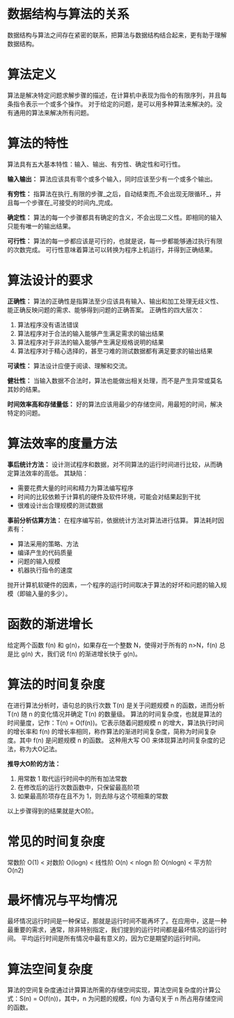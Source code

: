 # 数据结构与算法的关系
数据结构与算法之间存在紧密的联系，把算法与数据结构结合起来，更有助于理解数据结构。

# 算法定义
算法是解决特定问题求解步骤的描述，在计算机中表现为指令的有限序列，并且每条指令表示一个或多个操作。
对于给定的问题，是可以用多种算法来解决的。没有通用的算法来解决所有问题。

# 算法的特性
算法具有五大基本特性：输入、输出、有穷性、确定性和可行性。

**输入输出：**
算法应该具有零个或多个输入，同时应该至少有一个或多个输出。

**有穷性：**
指算法在执行_有限的步骤_之后，自动结束而_不会出现无限循环_，并且每一个步骤在_可接受的时间内_完成。

**确定性：**
算法的每一个步骤都具有确定的含义，不会出现二义性。即相同的输入只能有唯一的输出结果。

**可行性：**
算法的每一步都应该是可行的，也就是说，每一步都能够通过执行有限的次数完成。
可行性意味着算法可以转换为程序上机运行，并得到正确结果。

# 算法设计的要求
**正确性：**
算法的正确性是指算法至少应该具有输入、输出和加工处理无歧义性、能正确反映问题的需求、能够得到问题的正确答案。
正确性的四大层次：

1. 算法程序没有语法错误
2. 算法程序对于合法的输入能够产生满足需求的输出结果
3. 算法程序对于非法的输入能够产生满足规格说明的结果
4. 算法程序对于精心选择的，甚至刁难的测试数据都有满足要求的输出结果

**可读性：**
算法设计应便于阅读、理解和交流。

**健壮性：**
当输入数据不合法时，算法也能做出相关处理，而不是产生异常或莫名其妙的结果。

**时间效率高和存储量低：**
好的算法应该用最少的存储空间，用最短的时间，解决特定的问题。

# 算法效率的度量方法
**事后统计方法：**
设计测试程序和数据，对不同算法的运行时间进行比较，从而确定算法效率的高低。
其缺陷：

- 需要花费大量的时间和精力为算法编写程序
- 时间的比较依赖于计算机的硬件及软件环境，可能会对结果起到干扰
- 很难设计出合理规模的测试数据

**事前分析估算方法：**
在程序编写前，依据统计方法对算法进行估算。
算法耗时因素有：

- 算法采用的策略、方法
- 编译产生的代码质量
- 问题的输入规模
- 机器执行指令的速度

抛开计算机软硬件的因素，一个程序的运行时间取决于算法的好坏和问题的输入规模（即输入量的多少）。

# 函数的渐进增长
给定两个函数 f(n) 和 g(n)，如果存在一个整数 N，使得对于所有的 n>N，f(n) 总是比 g(n) 大，我们说 f(n) 的渐进增长快于 g(n)。

# 算法的时间复杂度
在进行算法分析时，语句总的执行次数 T(n) 是关于问题规模 n 的函数，进而分析 T(n) 随 n 的变化情况并确定 T(n) 的数量级。
算法的时间复杂度，也就是算法的时间量度，记作：T(n) = O(f(n))。它表示随着问题规模 n 的增大，算法执行时间的增长率和 f(n) 的增长率相同，称作算法的渐进时间复杂度，简称为时间复杂度。其中 f(n) 是问题规模 n 的函数。
这种用大写 O() 来体现算法时间复杂度的记法，称为大O记法。

**推导大O阶的方法：**

1. 用常数 1 取代运行时间中的所有加法常数
2. 在修改后的运行次数函数中，只保留最高阶项
3. 如果最高阶项存在且不为 1，则去除与这个项相乘的常数

以上步骤得到的结果就是大O阶。

# 常见的时间复杂度
常数阶 O(1) < 对数阶 O(logn) < 线性阶 O(n) < nlogn 阶 O(nlogn) < 平方阶 O(n2)

# 最坏情况与平均情况
最坏情况运行时间是一种保证，那就是运行时间不能再坏了。在应用中，这是一种最重要的需求，通常，除非特别指定，我们提到的运行时间都是最坏情况的运行时间。
平均运行时间是所有情况中最有意义的，因为它是期望的运行时间。

# 算法空间复杂度
算法的空间复杂度通过计算算法所需的存储空间实现，算法空间复杂度的计算公式：S(n) = O(f(n))，其中，n 为问题的规模，f(n) 为语句关于 n 所占用存储空间的函数。